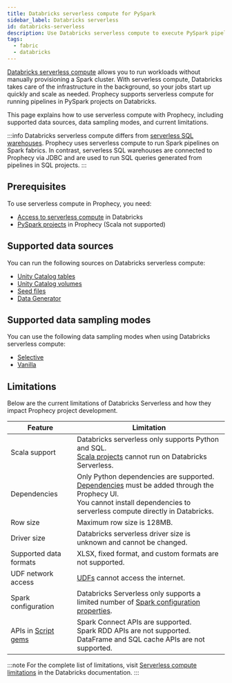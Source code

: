 ```yaml
---
title: Databricks serverless compute for PySpark
sidebar_label: Databricks serverless
id: databricks-serverless
description: Use Databricks serverless compute to execute PySpark pipelines
tags:
  - fabric
  - databricks
---
```


[Databricks serverless compute](https://docs.databricks.com/aws/en/compute/serverless/) allows you to run workloads without manually provisioning a Spark cluster. With serverless compute, Databricks takes care of the infrastructure in the background, so your jobs start up quickly and scale as needed. Prophecy supports serverless compute for running pipelines in PySpark projects on Databricks.

This page explains how to use serverless compute with Prophecy, including supported data sources, data sampling modes, and current limitations.

:::info
Databricks serverless compute differs from [serverless SQL warehouses](https://docs.databricks.com/aws/en/compute/sql-warehouse/#what-is-serverless-sql). Prophecy uses serverless compute to run Spark pipelines on Spark fabrics. In contrast, serverless SQL warehouses are connected to Prophecy via JDBC and are used to run SQL queries generated from pipelines in SQL projects.
:::

## Prerequisites

To use serverless compute in Prophecy, you need:

- [Access to serverless compute](https://docs.databricks.com/aws/en/compute/serverless/#enable-serverless-compute) in Databricks
- [PySpark projects](/projects#project-types) in Prophecy (Scala not supported)

## Supported data sources

You can run the following sources on Databricks serverless compute:

- [Unity Catalog tables](https://docs.databricks.com/aws/en/tables/)
- [Unity Catalog volumes](https://docs.databricks.com/aws/en/sql/language-manual/sql-ref-volumes)
- [Seed files](/engineers/seed)
- [Data Generator](/engineers/data-generator)

## Supported data sampling modes

You can use the following data sampling modes when using Databricks serverless compute:

- [Selective](/engineers/data-sampling#selective-recommended)
- [Vanilla](/engineers/data-sampling#vanilla)

## Limitations

Below are the current limitations of Databricks Serverless and how they impact Prophecy project development.

| **Feature**                              | **Limitation**                                                                                                                                                                                                 |
| ---------------------------------------- | -------------------------------------------------------------------------------------------------------------------------------------------------------------------------------------------------------------- |
| Scala support                            | Databricks serverless only supports Python and SQL. <br/>[Scala projects](/projects#project-types) cannot run on Databricks Serverless.                                                                        |
| Dependencies                             | Only Python dependencies are supported. <br/>[Dependencies](/engineers/dependencies) must be added through the Prophecy UI. <br/>You cannot install dependencies to serverless compute directly in Databricks. |
| Row size                                 | Maximum row size is 128MB.                                                                                                                                                                                     |
| Driver size                              | Databricks serverless driver size is unknown and cannot be changed.                                                                                                                                            |
| Supported data formats                   | XLSX, fixed format, and custom formats are not supported.                                                                                                                                                      |
| UDF network access                       | [UDFs](/engineers/user-defined-functions) cannot access the internet.                                                                                                                                          |
| Spark configuration                      | Databricks Serverless only supports a limited number of [Spark configuration properties](https://docs.databricks.com/aws/en/spark/conf#configure-spark-properties-for-serverless-notebooks-and-jobs).          |
| APIs in [Script gems](/engineers/script) | Spark Connect APIs are supported. <br/>Spark RDD APIs are not supported. <br/>DataFrame and SQL cache APIs are not supported.                                                                                  |

:::note
For the complete list of limitations, visit [Serverless compute limitations](https://docs.databricks.com/aws/en/compute/serverless/limitations) in the Databricks documentation.
:::
